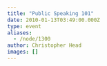 ```yaml
---
title: "Public Speaking 101"
date: 2010-01-13T03:49:00.000Z
type: event
aliases:
  - /node/1300
author: Christopher Head
images: []
---
```


